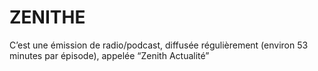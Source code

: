 # ZENITHE
C’est une émission de radio/podcast, diffusée régulièrement (environ 53 minutes par épisode), appelée “Zenith Actualité”
